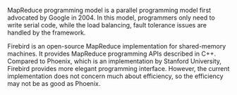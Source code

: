 MapReduce programming model is a parallel programming model first advocated by Google in 2004. In this model, programmers only need to write serial code, while the load balancing, fault tolerance issues are handled by the framework.

Firebird is an open-source MapReduce implementation for shared-memory machines. It provides MapReduce programming APIs described in C++. Compared to Phoenix, which is an implementation by Stanford University, Firebird provides more elegant programming interface. However, the current implementation does not concern much about efficiency, so the efficiency may not be as good as Phoenix.